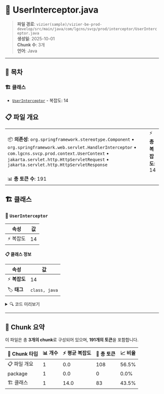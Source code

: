 # 📄 UserInterceptor.java

> **파일 경로**: `vizier(sample)/vizier-be-prod-develop/src/main/java/com/lgcns/svcp/prod/interceptor/UserInterceptor.java`  
> **생성일**: 2025-10-01  
> **Chunk 수**: 3개  
> **언어**: Java
---

## 📑 목차

### 🏗️ 클래스
- [`UserInterceptor`](#class-userinterceptor) - 복잡도: 14

## 📋 파일 개요

| | |
|--|--|
| 📦 **의존성**: `org.springframework.stereotype.Component` • `org.springframework.web.servlet.HandlerInterceptor` • `com.lgcns.svcp.prod.context.UserContext` • `jakarta.servlet.http.HttpServletRequest` • `jakarta.servlet.http.HttpServletResponse` | ⚡ **총 복잡도**: 14 |
| 📊 **총 토큰 수**: 191 |  |



## 🏗️ 클래스

### <a id="class-userinterceptor"></a>🎯 `UserInterceptor`

| 속성 | 값 |
|------|----|
| ⚡ 복잡도 | 14 |



#### 📋 클래스 정보

| 속성 | 값 |
|------|----|
| ⚡ **복잡도** | 14 || 📍 **라인 범위** | 15-15 |
| 🏷️ **태그** | `class, java` |

<details>
<summary>🔍 코드 미리보기</summary>

```java
public class UserInterceptor implements HandlerInterceptor {

    @Override
    public boolean preHandle(HttpServletRequest request, HttpServletResponse response, Object handler)
            throws Exception {
        // Retrieve the username from the header (temporary solution)
        String user = request.getHeader("X-User-Id");

        // TODO: Replace this with token-based extraction logic
        // Example:
        // String token = request.getHeader("Authorization");
        // String user = TokenUtil.extractUsername(token);

        UserContext.setCurrentUser(user); // Store user in ThreadLocal

        return true;
    }

    @Override
    public void afterCompletion(HttpServletRequest request, HttpServletResponse response, Object handler, Exception ex)
            throws Except...
```

**Chunk 정보**
- 🆔 **ID**: `b6a9499660ad`
- 📍 **라인**: 15-15
- 📊 **토큰**: 83
- 🏷️ **태그**: `class, java`

</details>

---





## 🧩 Chunk 요약

이 파일은 총 **3개의 chunk**로 구성되어 있으며, **191개의 토큰**을 포함합니다.

| 🧩 Chunk 타입 | 📊 개수 | ⚡ 평균 복잡도 | 📝 총 토큰 | 📈 비율 |
|---------------|--------|-------------|----------|--------|
| 📋 파일 개요 | 1 | 0.0 | 108 | 56.5% |
| package | 1 | 0.0 | 0 | 0.0% |
| 🏗️ 클래스 | 1 | 14.0 | 83 | 43.5% |

